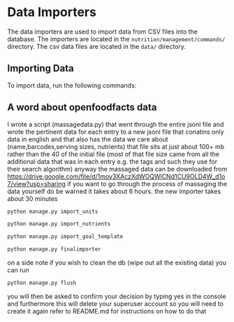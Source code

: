 # Data Importers

The data importers are used to import data from CSV files into the database. The importers are located in the `nutrition/management/commands/` directory. The csv data files are located in the `data/` directory.

## Importing Data

To import data, run the following commands:

## A word about openfoodfacts data

I wrote a script (massagedata.py) that went through the entire jsonl file and wrote the pertinent data for each entry to a new jsonl file
that conatins only data in english and that also has the data we care about (name,barcodes,serving sizes, nutrients) that file sits at just about
100+ mb rather than the 40 of the initial file (most of that file size came from all the additional data that was in each entry e.g. the tags and such they use for their search
algorithm) anyway the massaged data can be downloaded from https://drive.google.com/file/d/1moy3XAczXdWOQWlCNd1CU9OLD4W_d1o7/view?usp=sharing if you want to go through the process of massaging the data yourself do be warned it takes
about 6 hours. the new importer takes about 30 minutes


```bash
python manage.py import_units
```
```bash
python manage.py import_nutrients
```
```bash
python manage.py import_goal_template
```
```bash
python manage.py finalimporter
```

on a side note if you wish to clean the db (wipe out all the existing data) you can run

```bash
python manage.py flush
```
you will then be asked to confirm your decision by typing yes in the console and furthermore this will delete your superuser account so you will need to create it again
refer to README.md for instructions on how to do that
